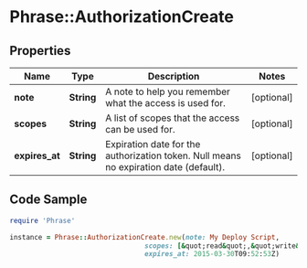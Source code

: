 # Phrase::AuthorizationCreate

## Properties

Name | Type | Description | Notes
------------ | ------------- | ------------- | -------------
**note** | **String** | A note to help you remember what the access is used for. | [optional] 
**scopes** | **String** | A list of scopes that the access can be used for. | [optional] 
**expires_at** | **String** | Expiration date for the authorization token. Null means no expiration date (default). | [optional] 

## Code Sample

```ruby
require 'Phrase'

instance = Phrase::AuthorizationCreate.new(note: My Deploy Script,
                                 scopes: [&quot;read&quot;,&quot;write&quot;],
                                 expires_at: 2015-03-30T09:52:53Z)
```


